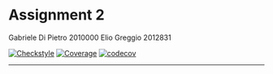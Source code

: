 # Assignment 2
Gabriele Di Pietro 2010000
Elio Greggio 2012831

[![Checkstyle](https://img.shields.io/badge/checkstyle-passing-brightgreen)](https://github.com/SerpenTaki/Assignment2/blob/main/target/site/checkstyle.html)
[![Coverage](https://img.shields.io/badge/coverage-85%25-green)](https://github.com/SerpenTaki/Assignment2/blob/main/target/site/jacoco/index.html)
[![codecov](https://codecov.io/gh/SerpenTaki/Assignment2/branch/main/graph/badge.svg?token=50F7S44GCC)](https://codecov.io/gh/SerpenTaki/Assignment2)

---
